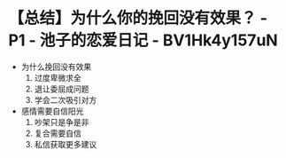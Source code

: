 # 【总结】为什么你的挽回没有效果？ - P1 - 池子的恋爱日记 - BV1Hk4y157uN

-   为什么挽回没有效果
    1.  过度卑微求全
    2.  退让委屈成问题
    3.  学会二次吸引对方
-   感情需要自信阳光
    1.  吵架只是争是非
    2.  复合需要自信
    3.  私信获取更多建议